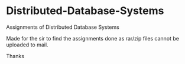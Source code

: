 # Distributed-Database-Systems
Assignments of Distributed Database Systems

Made for the sir to find the assignments done as rar/zip files cannot be uploaded to mail.

Thanks
